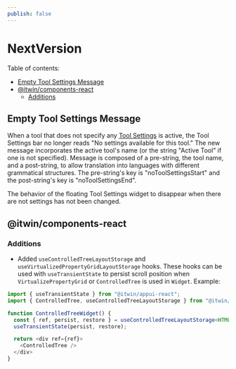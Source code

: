 ```yaml
---
publish: false
---
```


# NextVersion <!-- omit from toc -->

Table of contents:

- [Empty Tool Settings Message](#empty-tool-settings-message)
- [@itwin/components-react](#itwincomponents-react)
  - [Additions](#additions)

## Empty Tool Settings Message

When a tool that does not specify any [Tool Settings]($appui-react) is active, the Tool Settings bar no longer reads "No settings available for this tool." The new message incorporates the active tool's name (or the string "Active Tool" if one is not specified). Message is composed of a pre-string, the tool name, and a post-string, to allow translation into languages with different grammatical structures. The pre-string's key is "noToolSettingsStart" and the post-string's key is "noToolSettingsEnd".

The behavior of the floating Tool Settings widget to disappear when there are not settings has not been changed.

## @itwin/components-react

### Additions

- Added `useControlledTreeLayoutStorage` and `useVirtualizedPropertyGridLayoutStorage` hooks. These hooks can be used with `useTransientState` to persist scroll position when `VirtualizePropertyGrid` or `ControlledTree` is used in `Widget`. Example:

```typescript
import { useTransientState } from "@itwin/appui-react";
import { ControlledTree, useControlledTreeLayoutStorage } from "@itwin/components-react";

function ControlledTreeWidget() {
  const { ref, persist, restore } = useControlledTreeLayoutStorage<HTMLDivElement>();
  useTransientState(persist, restore);

  return <div ref={ref}>
    <ControlledTree />
  </div>
}
```
